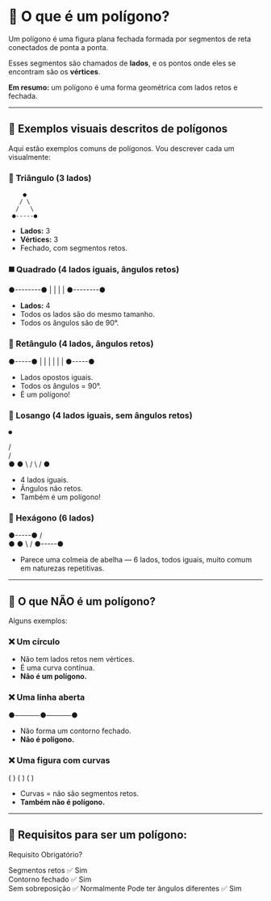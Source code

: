# 📌 O que é um polígono?

Um polígono é uma figura plana fechada formada por segmentos de reta conectados de ponta a ponta.  

Esses segmentos são chamados de **lados**, e os pontos onde eles se encontram são os **vértices**.  

**Em resumo:** um polígono é uma forma geométrica com lados retos e fechada.  

---

## 🎨 Exemplos visuais descritos de polígonos

Aqui estão exemplos comuns de polígonos. Vou descrever cada um visualmente:  

### 🔺 Triângulo (3 lados)
```text
    ●
   / \
  /   \
 ●-----●
```
- **Lados:** 3  
- **Vértices:** 3  
- Fechado, com segmentos retos.  

### ◼️ Quadrado (4 lados iguais, ângulos retos)

 ●--------●
 |        |
 |        |
 ●--------●

- **Lados:** 4  
- Todos os lados são do mesmo tamanho.  
- Todos os ângulos são de 90°.  

### 🔷 Retângulo (4 lados, ângulos retos)  

 ●-----●
 |     |
 |     |
 |     |
 ●-----●

- Lados opostos iguais.  
- Todos os ângulos = 90°.  
- É um polígono!  

### 🔷 Losango (4 lados iguais, sem ângulos retos)

    ●
   / \
  /   \
 ●     ●
  \   /
   \ /
    ●

- 4 lados iguais.  
- Ângulos não retos.  
- Também é um polígono!  

### 🔸 Hexágono (6 lados)

   ●-----●
  /       \
 ●         ●
  \       /
   ●-----●

- Parece uma colmeia de abelha — 6 lados, todos iguais, muito comum em naturezas repetitivas.  

---

## 🧱 O que NÃO é um polígono?

Alguns exemplos:  

### ❌ Um círculo  
- Não tem lados retos nem vértices.  
- É uma curva contínua.  
- **Não é um polígono.**  

### ❌ Uma linha aberta  

●─────●─────●

- Não forma um contorno fechado.  
- **Não é polígono.**  

### ❌ Uma figura com curvas

  (    )
 (      )
  (    )

- Curvas = não são segmentos retos.  
- **Também não é polígono.**  

---

## 📌 Requisitos para ser um polígono:

  Requisito                     Obrigatório?   

  Segmentos retos               ✅ Sim           
  Contorno fechado              ✅ Sim         
  Sem sobreposição              ✅ Normalmente 
  Pode ter ângulos diferentes   ✅ Sim     